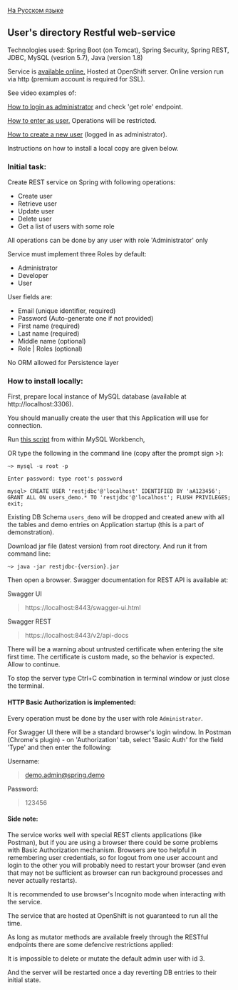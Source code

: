 [На Русском языке](readme.ru.md)

## User's directory Restful web-service 

Technologies used: Spring Boot (on Tomcat), Spring Security, Spring REST, 
JDBC, MySQL (vesrion 5.7), Java (version 1.8)

Service is [available online.](http://restjdbc-va1ery.rhcloud.com/swagger-ui.html) 
Hosted at OpenShift server. Online version run via http (premium account is required for SSL).

See video examples of:

[How to login as administrator](https://youtu.be/hfpowdVp9PU) and check 'get role' endpoint.

[How to enter as user.](https://youtu.be/gw7YLq3aGcU) Operations will be restricted.

[How to create a new user](https://youtu.be/D1isfiq7eXI) (logged in as administrator).

Instructions on how to install a local copy are given below.

### Initial task:
Create REST service on Spring with following operations:
- Create user
- Retrieve user
- Update user
- Delete user
- Get a list of users with some role 

All operations can be done by any user with role 'Administrator' only

Service must implement three Roles by default: 
- Administrator
- Developer
- User

User fields are:
- Email (unique identifier, required)
- Password (Auto-generate one if not provided)
- First name (required)
- Last name (required)
- Middle name (optional)
- Role | Roles (optional)

No ORM allowed for Persistence layer

### How to install locally:
First, prepare local instance of MySQL database (available at http://localhost:3306).

You should manually create the user that this Application will use for connection.

Run [this script](src/main/resources/sql/db_user_create.sql) from within MySQL Workbench,

OR type the following in the command line (copy after the prompt sign >):

```
~> mysql -u root -p

Enter password: type root's password

mysql> CREATE USER 'restjdbc'@'localhost' IDENTIFIED BY 'aA123456'; GRANT ALL ON users_demo.* TO 'restjdbc'@'localhost'; FLUSH PRIVILEGES; exit;
```

Existing DB Schema `users_demo` will be dropped and created anew with all the 
tables and demo entries on Application startup (this is a part of demonstration).

Download jar file (latest version) from root directory.
And run it from command line:

`~> java -jar restjdbc-{version}.jar` 

Then open a browser.
Swagger documentation for REST API is available at:

Swagger UI
> https://localhost:8443/swagger-ui.html

Swagger REST
> https://localhost:8443/v2/api-docs

There will be a warning about untrusted certificate when entering the site first time.
The certificate is custom made, so the behavior is expected. Allow to continue.

To stop the server type Ctrl+C combination in terminal window or just close the terminal.

#### HTTP Basic Authorization is implemented:

Every operation must be done by the user with role `Administrator`.

For Swagger UI there will be a standard browser's login window.
In Postman (Chrome's plugin) - on 'Authorization' tab, select 'Basic Auth'
for the field 'Type' and then enter the following:

Username:
> demo.admin@spring.demo

Password:
> 123456

#### Side note:
The service works well with special REST clients applications (like Postman), but
if you are using a browser there could be some problems with Basic Authorization
mechanism. Browsers are too helpful in remembering user credentials, so for
logout from one user account and login to the other you will probably need to 
restart your browser (and even that may not be sufficient as browser can run 
background processes and never actually restarts). 

It is recommended to use browser's Incognito mode when interacting with the service.

The service that are hosted at OpenShift is not guaranteed to run all the time.

As long as mutator methods are available freely through the RESTful endpoints there are
some defencive restrictions applied:

It is impossible to delete or mutate the default admin user with id 3.

And the server will be restarted once a day reverting DB entries to their initial state.